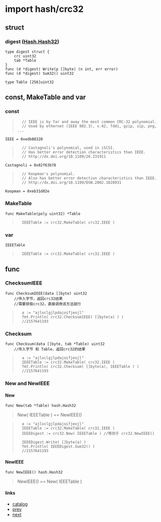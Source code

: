 # import hash/crc32

## struct
### digest ([Hash.Hash32](1.1.hash.md#hash32))
	type digest struct {
		crc uint32
		tab *Table
	}
	func (d *digest) Write(p []byte) (n int, err error)
	func (d *digest) Sum32() uint32

	type Table [256]uint32

## const, MakeTable and var
### const
>		// IEEE is by far and away the most common CRC-32 polynomial.
>		// Used by ethernet (IEEE 802.3), v.42, fddi, gzip, zip, png, ...

	IEEE = 0xedb88320

>		// Castagnoli's polynomial, used in iSCSI.
>		// Has better error detection characteristics than IEEE.
>		// http://dx.doi.org/10.1109/26.231911

	Castagnoli = 0x82f63b78

>		// Koopman's polynomial.
>		// Also has better error detection characteristics than IEEE.
>		// http://dx.doi.org/10.1109/DSN.2002.1028931

	Koopman = 0xeb31d82e
### MakeTable
	func MakeTable(poly uint32) *Table

>		IEEETable := crc32.MakeTable( crc32.IEEE )
### var
	IEEETable

>		IEEETable := crc32.MakeTable( crc32.IEEE )


## func

### ChecksumIEEE
	func ChecksumIEEE(data []byte) uint32
		//传入字节，返回crc32结果
		//需要获取crc32，直接调用该方法就行
>		a := "ajlxclgjlpdajoifjeojl"
>		fmt.Println( crc32.ChecksumIEEE( []byte(a) ) )
>		//2157641193

### Checksum
	func Checksum(data []byte, tab *Table) uint32
		//传入字节 和 Table，返回crc32的结果
>		a := "ajlxclgjlpdajoifjeojl"
>		IEEETable := crc32.MakeTable( crc32.IEEE )
>		fmt.Println( crc32.Checksum( []byte(a), IEEETable ) )
>		//2157641193

### New and NewIEEE
#### New
	func New(tab *Table) hash.Hash32
>	New( IEEETable ) == NewIEEE()

>		a := "ajlxclgjlpdajoifjeojl"
>		IEEETable := crc32.MakeTable( crc32.IEEE )
>		IEEEDigest := crc32.New( IEEETable ) //等同于 crc32.NewIEEE()
>		
>		IEEEDigest.Write( []byte(a) )
>		fmt.Println( IEEEDigest.Sum32() )
>		//2157641193

#### NewIEEE
	func NewIEEE() hash.Hash32

>	NewIEEE() == New( IEEETable )

#### links 
* [catalog](0.0.catlog.md)
* [prev](1.1.hash.md)
* [next](2.1.io.md)